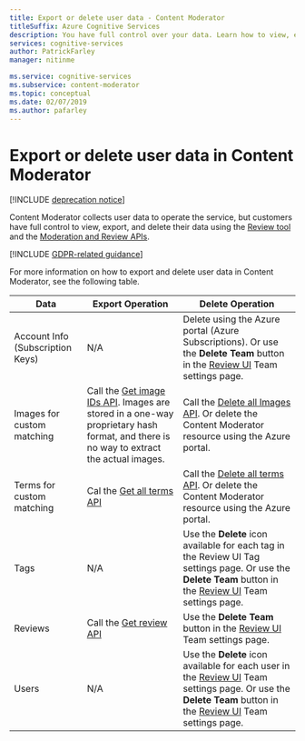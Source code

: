 ```yaml
---
title: Export or delete user data - Content Moderator
titleSuffix: Azure Cognitive Services
description: You have full control over your data. Learn how to view, export or delete your data in Content Moderator.
services: cognitive-services
author: PatrickFarley
manager: nitinme

ms.service: cognitive-services
ms.subservice: content-moderator
ms.topic: conceptual
ms.date: 02/07/2019
ms.author: pafarley
---
```


# Export or delete user data in Content Moderator

[!INCLUDE [deprecation notice](includes/tool-deprecation.md)]

Content Moderator collects user data to operate the service, but customers have full control to view, export, and delete their data using the [Review tool](https://contentmoderator.cognitive.microsoft.com/) and the [Moderation and Review APIs](./api-reference.md).

[!INCLUDE [GDPR-related guidance](../../../includes/gdpr-intro-sentence.md)]

For more information on how to export and delete user data in Content Moderator, see the following table.

| Data | Export Operation | Delete Operation |
| ---- | ---------------- | ---------------- |
| Account Info (Subscription Keys) | N/A | Delete using the Azure portal (Azure Subscriptions). Or use the **Delete Team** button in the [Review UI](https://contentmoderator.cognitive.microsoft.com/) Team settings page. |
| Images for custom matching | Call the [Get image IDs API](https://westus.dev.cognitive.microsoft.com/docs/services/57cf755e3f9b070c105bd2c2/operations/57cf755e3f9b070868a1f676). Images are stored in a one-way proprietary hash format, and there is no way to extract the actual images. | Call the [Delete all Images API](https://westus.dev.cognitive.microsoft.com/docs/services/57cf755e3f9b070c105bd2c2/operations/57cf755e3f9b070868a1f686). Or delete the Content Moderator resource using the Azure portal. |
| Terms for custom matching	| Cal the [Get all terms API](https://westus.dev.cognitive.microsoft.com/docs/services/57cf755e3f9b070c105bd2c2/operations/57cf755e3f9b070868a1f67e) | Call the [Delete all terms API](https://westus.dev.cognitive.microsoft.com/docs/services/57cf755e3f9b070c105bd2c2/operations/57cf755e3f9b070868a1f67d). Or delete the Content Moderator resource using the Azure portal. |
| Tags | N/A | Use the **Delete** icon available for each tag in the Review UI Tag settings page. Or use the **Delete Team** button in the [Review UI](https://contentmoderator.cognitive.microsoft.com/) Team settings page. |
| Reviews | Call the [Get review API](https://westus.dev.cognitive.microsoft.com/docs/services/580519463f9b070e5c591178/operations/580519483f9b0709fc47f9c2) | Use the **Delete Team** button in the [Review UI](https://contentmoderator.cognitive.microsoft.com/) Team settings page.
| Users | N/A | Use the **Delete** icon available for each user in the [Review UI](https://contentmoderator.cognitive.microsoft.com/) Team settings page. Or use the **Delete Team** button in the [Review UI](https://contentmoderator.cognitive.microsoft.com/) Team settings page. |